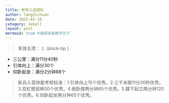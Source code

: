 ```yaml
---
title: 参军入伍部队
author: TangZichuan
date: 2025-03-10
category: Jekyll
layout: post
mermaid: true #画图或者数学式子
---
```

> 军体五项：
{: .block-tip }
- 三公里：满分11分40秒
- 引体向上：满分30个
- 仰卧起坐：满分2分钟88个

> 新兵入营体能考核标准：1.引体向上15个优秀。2.三千米跑11分30秒优秀。3.双杠臂屈伸30个优秀。4.俯卧撑两分钟65个优秀。5.蹲下起立两分钟120个优秀。6.仰卧起坐两分钟65个优秀。
